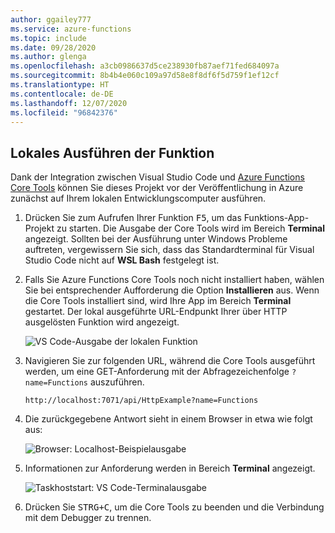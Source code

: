 ```yaml
---
author: ggailey777
ms.service: azure-functions
ms.topic: include
ms.date: 09/28/2020
ms.author: glenga
ms.openlocfilehash: a3cb0986637d5ce238930fb87aef71fed684097a
ms.sourcegitcommit: 8b4b4e060c109a97d58e8f8df6f5d759f1ef12cf
ms.translationtype: HT
ms.contentlocale: de-DE
ms.lasthandoff: 12/07/2020
ms.locfileid: "96842376"
---
```

## <a name="run-the-function-locally"></a>Lokales Ausführen der Funktion

Dank der Integration zwischen Visual Studio Code und [Azure Functions Core Tools](../articles/azure-functions/functions-run-local.md) können Sie dieses Projekt vor der Veröffentlichung in Azure zunächst auf Ihrem lokalen Entwicklungscomputer ausführen.

1. Drücken Sie zum Aufrufen Ihrer Funktion <kbd>F5</kbd>, um das Funktions-App-Projekt zu starten. Die Ausgabe der Core Tools wird im Bereich **Terminal** angezeigt. Sollten bei der Ausführung unter Windows Probleme auftreten, vergewissern Sie sich, dass das Standardterminal für Visual Studio Code nicht auf **WSL Bash** festgelegt ist.

1. Falls Sie Azure Functions Core Tools noch nicht installiert haben, wählen Sie bei entsprechender Aufforderung die Option **Installieren** aus. Wenn die Core Tools installiert sind, wird Ihre App im Bereich **Terminal** gestartet. Der lokal ausgeführte URL-Endpunkt Ihrer über HTTP ausgelösten Funktion wird angezeigt.

    ![VS Code-Ausgabe der lokalen Funktion](./media/functions-run-function-test-local-vs-code/functions-vscode-f5.png)

1. Navigieren Sie zur folgenden URL, während die Core Tools ausgeführt werden, um eine GET-Anforderung mit der Abfragezeichenfolge `?name=Functions` auszuführen.

    `http://localhost:7071/api/HttpExample?name=Functions`

1. Die zurückgegebene Antwort sieht in einem Browser in etwa wie folgt aus:

    ![Browser: Localhost-Beispielausgabe](./media/functions-run-function-test-local-vs-code/functions-test-local-browser.png)

1. Informationen zur Anforderung werden in Bereich **Terminal** angezeigt.

    ![Taskhoststart: VS Code-Terminalausgabe](./media/functions-run-function-test-local-vs-code/function-execution-terminal.png)

1. Drücken Sie <kbd>STRG+C</kbd>, um die Core Tools zu beenden und die Verbindung mit dem Debugger zu trennen.
